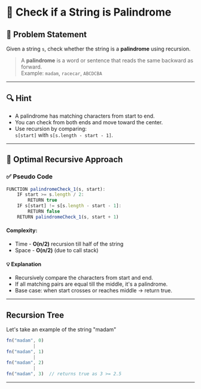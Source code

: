 # 🔁 Check if a String is Palindrome

## 🧩 Problem Statement
Given a string `s`, check whether the string is a **palindrome** using recursion.

> A **palindrome** is a word or sentence that reads the same backward as forward.  
> Example: `madam`, `racecar`, `ABCDCBA`

---

## 🔍 Hint

- A palindrome has matching characters from start to end.
- You can check from both ends and move toward the center.
- Use recursion by comparing:  
  `s[start]` with `s[s.length - start - 1]`.

---

## 📌 Optimal Recursive Approach

### ✅ Pseudo Code
```js
FUNCTION palindromeCheck_1(s, start):
    IF start >= s.length / 2:
        RETURN true
    IF s[start] != s[s.length - start - 1]:
        RETURN false
    RETURN palindromeCheck_1(s, start + 1)
```
#### Complexity:
- Time - **O(n/2)** recursion till half of the string
- Space - **O(n/2)** (due to call stack)
#### 💡 Explanation
- Recursively compare the characters from start and end.
- If all matching pairs are equal till the middle, it's a palindrome.
- Base case: when start crosses or reaches middle → return true.

---

## Recursion Tree
Let's take an example of the string "madam"
```js
fn("madam", 0)
          |
fn("madam", 1)
          |
fn("madam", 2)
          |
fn("madam", 3)  // returns true as 3 >= 2.5
```
---